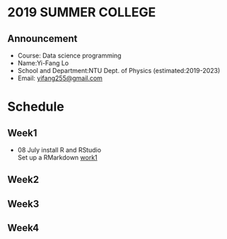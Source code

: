 # 2019 SUMMER COLLEGE <br/>
## Announcement
* Course: Data science programming <br/>
* Name:Yi-Fang Lo <br/>
* School and Department:NTU Dept. of Physics (estimated:2019-2023)<br/>
* Email: yifang255@gmail.com <br/>
# Schedule <br/>
## Week1 <br/>
* 08 July install R and RStudio<br/>
Set up a RMarkdown
[work1](https://vladislav292.github.io/2019summer-datasciece/work1/1.html) <br/>
## Week2 <br/>
## Week3<br/>
## Week4
